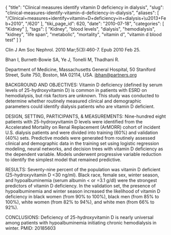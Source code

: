 {
    "title": "Clinical measures identify vitamin D deficiency in dialysis",
    "slug": "clinical-measures-identify-vitamin-d-deficiency-in-dialysis",
    "aliases": [
        "/Clinical+measures+identify+vitamin+D+deficiency+in+dialysis+\u2013+Feb+2010",
        "/620"
    ],
    "tiki_page_id": 620,
    "date": "2010-07-18",
    "categories": [
        "Kidney"
    ],
    "tags": [
        "Kidney",
        "blood levels",
        "dialysis",
        "hemodialysis",
        "kidney",
        "life span",
        "metabolic",
        "mortality",
        "vitamin d",
        "vitamin d blood test"
    ]
}


Clin J Am Soc Nephrol. 2010 Mar;5(3):460-7. Epub 2010 Feb 25.

Bhan I, Burnett-Bowie SA, Ye J, Tonelli M, Thadhani R.

Department of Medicine, Massachusetts General Hospital, 50 Staniford Street, Suite 750, Boston, MA 02114, USA. ibhan@partners.org

BACKGROUND AND OBJECTIVES: Vitamin D deficiency (defined by serum levels of 25-hydroxyvitamin D) is common in patients with ESRD on hemodialysis, but risk factors are unknown. This study was conducted to determine whether routinely measured clinical and demographic parameters could identify dialysis patients who are vitamin D deficient. 

DESIGN, SETTING, PARTICIPANTS, & MEASUREMENTS: Nine-hundred eight patients with 25-hydroxyvitamin D levels were identified from the Accelerated Mortality on Renal Replacement (ArMORR) cohort of incident U.S. dialysis patients and were divided into training (60%) and validation (40%) sets. Predictive models were generated from routinely assessed clinical and demographic data in the training set using logistic regression modeling, neural networks, and decision trees with vitamin D deficiency as the dependent variable. Models underwent progressive variable reduction to identify the simplest model that remained predictive. 

RESULTS: Seventy-nine percent of the population was vitamin D deficient (25-hydroxyvitamin D <30 ng/ml). Black race, female sex, winter season, and hypoalbuminemia (serum albumin < or =3.1 g/dl) were the strongest predictors of vitamin D deficiency. In the validation set, the presence of hypoalbuminemia and winter season increased the likelihood of vitamin D deficiency in black women (from 90% to 100%), black men (from 85% to 100%), white women (from 82% to 94%), and white men (from 66% to 92%). 

CONCLUSIONS: Deficiency of 25-hydroxyvitamin D is nearly universal among patients with hypoalbuminemia initiating chronic hemodialysis in winter. PMID: 20185603